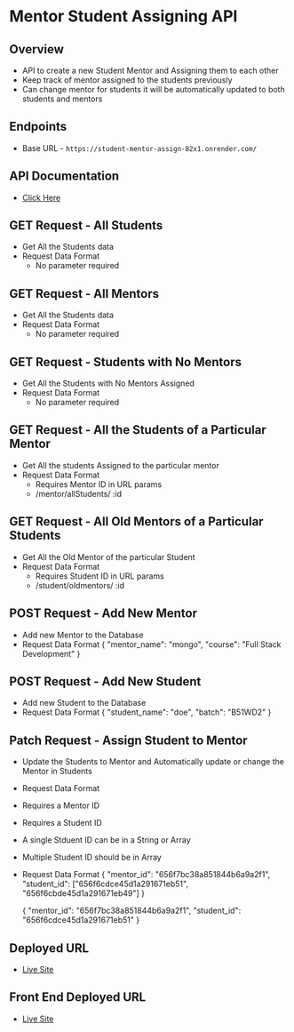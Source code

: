 # Mentor Student Assigning API
## Overview
- API to create a new Student Mentor and Assigning them to each other
- Keep track of mentor assigned to the students previously 
- Can change mentor for students it will be automatically updated to both students and mentors
## Endpoints
- Base URL - ` https://student-mentor-assign-82x1.onrender.com/ `

## API Documentation
 - [Click Here](https://documenter.getpostman.com/view/31335509/2s9YeN1818)

## GET Request - All Students
 - Get All the Students data
 - Request Data Format
     - No parameter required

## GET Request - All Mentors
 - Get All the Students data
 - Request Data Format
     - No parameter required

## GET Request - Students with No Mentors
 - Get All the Students with No Mentors Assigned
 - Request Data Format
     - No parameter required

## GET Request - All the Students of a Particular Mentor
 - Get All the students Assigned to the particular mentor
 - Request Data Format
     - Requires Mentor ID in URL params
     - /mentor/allStudents/ :id

## GET Request - All Old Mentors of a Particular Students
 - Get All the Old Mentor of the particular Student
 - Request Data Format
     - Requires Student ID in URL params
     - /student/oldmentors/ :id

## POST Request - Add New Mentor
 - Add new Mentor to the Database
 - Request Data Format
    {
    "mentor_name": "mongo",
    "course": "Full Stack Development"
    }

## POST Request - Add New Student
 - Add new Student to the Database
 - Request Data Format
    {
    "student_name": "doe",
    "batch": "B51WD2"
    }

## Patch Request - Assign Student to Mentor
 - Update the Students to Mentor and Automatically update or   change the Mentor in Students
 - Request Data Format
 - Requires a Mentor ID
 - Requires a Student ID
 - A single Stduent ID can be in a String or Array
 - Multiple Student ID should be in Array
 - Request Data Format
    {
    "mentor_id": "656f7bc38a851844b6a9a2f1",
    "student_id": ["656f6cdce45d1a291671eb51", "656f6cbde45d1a291671eb49"]
    }

    {
    "mentor_id": "656f7bc38a851844b6a9a2f1",
    "student_id": "656f6cdce45d1a291671eb51"
    }

## Deployed URL
 - [Live Site](https://student-mentor-assign-82x1.onrender.com/)

## Front End Deployed URL
- [Live Site](https://spontaneous-pony-3ce76f.netlify.app/) 
